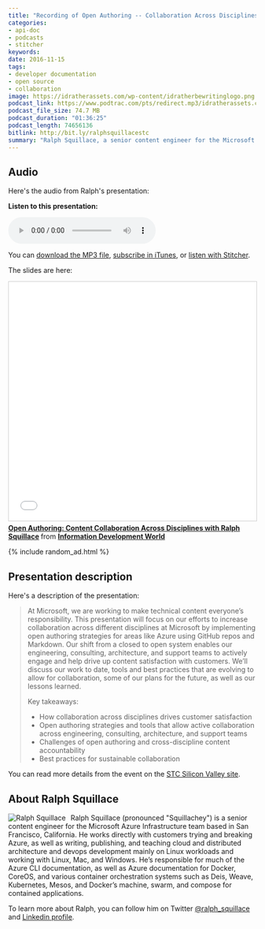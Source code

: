 ```yaml
---
title: "Recording of Open Authoring -- Collaboration Across Disciplines presentation, by Ralph Squillace"
categories:
- api-doc
- podcasts
- stitcher
keywords:
date: 2016-11-15
tags:
- developer documentation
- open source
- collaboration
image: https://idratherassets.com/wp-content/idratherbewritinglogo.png
podcast_link: https://www.podtrac.com/pts/redirect.mp3/idratherassets.com/podcasts/ralph_squillace.mp3
podcast_file_size: 74.7 MB
podcast_duration: "01:36:25"
podcast_length: 74656136
bitlink: http://bit.ly/ralphsquillacestc
summary: "Ralph Squillace, a senior content engineer for the Microsoft Azure Infrastructure team based in San Francisco, California, recently gave a presentation to the STC Silicon Valley chapter (on November 14, 2016) on <i>Open Authoring -- Collaboration Across Disciplines</i>. In the presentation, Ralph talks about Microsoft's approach to scaling their authoring and publishing efforts across the company by embracing Markdown, Github, open source tools, and other processes that allowed everyone in the company to write and contribute to Azure's documentation."
---
```


## Audio

Here's the audio from Ralph's presentation:

<div class="audioControls">
<p><b>Listen to this presentation:</b></p>
<p><audio controls="controls"><source src="https://www.podtrac.com/pts/redirect.mp3/idratherassets.com/podcasts/ralph_squillace.mp3" type="audio/mpeg" /></audio></p>

<p>You can <a href="https://www.podtrac.com/pts/redirect.mp3/idratherassets.com/podcasts/ralph_squillace.mp3" alt="Recording Open Authoring -- Collaboration Across Disciplines">download the MP3 file</a>, <a href="https://itunes.apple.com/us/podcast/id-rather-be-writing-podcast/id277365275">subscribe in iTunes</a>, or <a href="http://www.stitcher.com/podcast/id-rather-be-writing-technical-writing-podcast"> listen with Stitcher</a>.</p>
</div>

The slides are here:

<iframe src="//www.slideshare.net/slideshow/embed_code/key/72juzvcTCZ56Vx" width="595" height="485" frameborder="0" marginwidth="0" marginheight="0" scrolling="no" style="border:1px solid #CCC; border-width:1px; margin-bottom:5px; max-width: 100%;" allowfullscreen> </iframe> <div style="margin-bottom:5px"> <strong> <a href="//www.slideshare.net/InfoDevWorld/open-authoring-content-collaboration-across-disciplines-with-ralph-squillace" title="Open Authoring: Content Collaboration Across Disciplines with Ralph Squillace" target="\_blank">Open Authoring: Content Collaboration Across Disciplines with Ralph Squillace</a> </strong> from <strong><a target="\_blank" href="//www.slideshare.net/InfoDevWorld">Information Development World</a></strong> </div>

{% include random_ad.html %}

## Presentation description

Here's a description of the presentation:

<blockquote><p>At Microsoft, we are working to make technical content everyone’s responsibility. This presentation will focus on our efforts to increase collaboration across different disciplines at Microsoft by implementing open authoring strategies for areas like Azure using GitHub repos and Markdown. Our shift from a closed to open system enables our engineering, consulting, architecture, and support teams to actively engage and help drive up content satisfaction with customers. We’ll discuss our work to date, tools and best practices that are evolving to allow for collaboration, some of our plans for the future, as well as our lessons learned.</p>
<p>Key takeaways:</p>
<ul>
<li>How collaboration across disciplines drives customer satisfaction</li>
<li>Open authoring strategies and tools that allow active collaboration across engineering, consulting, architecture, and support teams</li>
<li>Challenges of open authoring and cross-discipline content accountability</li>
<li>Best practices for sustainable collaboration</li>
</ul>
</blockquote>

You can read more details from the event on the [STC Silicon Valley site](http://www.stc-siliconvalley.org/2016/10/17/november-14-2016-open-authoring-content-collaboration-across-disciplines/).

## About Ralph Squillace

<p><img style="float: left; max-width: 150px; padding-right: 10px;" src="{{ "/images/ralph_squillace_profile.jpg" | prepend: site.baseurl }}" alt="Ralph Squillace" />Ralph Squillace (pronounced "Squillachey") is a senior content engineer for the Microsoft Azure Infrastructure team based in San Francisco, California. He works directly with customers trying and breaking Azure, as well as writing, publishing, and teaching cloud and distributed architecture and devops development mainly on Linux workloads and working with Linux, Mac, and Windows. He’s responsible for much of the Azure CLI documentation, as well as Azure documentation for Docker, CoreOS, and various container orchestration systems such as Deis, Weave, Kubernetes, Mesos, and Docker’s machine, swarm, and compose for contained applications.</p>

To learn more about Ralph, you can follow him on Twitter [@ralph_squillace](https://twitter.com/ralph_squillace) and [Linkedin profile](https://www.linkedin.com/in/ralph-squillace-382a5013).
